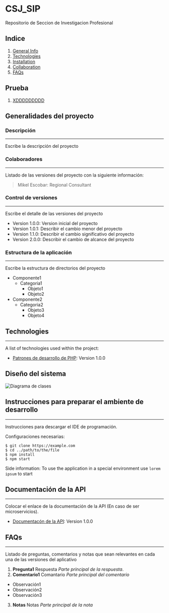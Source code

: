 # CSJ_SIP
Repositorio de Seccion de Investigacion Profesional

## Indice
1. [General Info](#general-info)
2. [Technologies](#technologies)
3. [Installation](#installation)
4. [Collaboration](#collaboration)
5. [FAQs](#faqs)

## Prueba
1. [XDDDDDDDDD](#www.google.com)

## Generalidades del proyecto
### Descripción
***
Escribe la descripción del proyecto
### Colaboradores
***
Listado de las versiones del proyecto con la siguiente información:
> Mikel Escobar: Regional Consultant

### Control de versiones
***
Escribe el detalle de las versiones del proyecto
* Version 1.0.0: Version inicial del proyecto
* Version 1.0.1: Describir el cambio menor del proyecto
* Version 1.1.0: Describir el cambio significativo del proyecto
* Version 2.0.0: Describir el cambio de alcance del proyecto

### Estructura de la aplicación
***
Escribe la estructura de directorios del proyecto
* Componente1
  * Categoria1
    * Objeto1
    * Objeto2
* Componente2
  * Categoria2
    * Objeto3
    * Objeto4

## Technologies
***
A list of technologies used within the project:
* [Patrones de desarrollo de PHP](https://refactoring.guru/es/design-patterns/php): Version 1.0.0 

## Diseño del sistema
![Diagrama de clases](https://okdiario.com/img/2018/11/07/mira-en-que-consiste-un-diagrama-de-clases-655x368.jpg)

## Instrucciones para preparar el ambiente de desarrollo
***
Instrucciones para descargar el IDE de programación.

Configuraciones necesarias:
```
$ git clone https://example.com
$ cd ../path/to/the/file
$ npm install
$ npm start
```
Side information: To use the application in a special environment use ```lorem ipsum``` to start
## Documentación de la API
***
Colocar el enlace de la documentación de la API (En caso de ser microservicios).
* [Documentacón de la API](https://pokeapi.co/): Version 1.0.0
## FAQs
***
Listado de preguntas, comentarios y notas que sean relevantes en cada una de las versiones del aplicativo
1. **Pregunta1**
Respuesta _Parte principal de la respuesta_. 
2. **Comentario1**
Comantario _Parte principal del comentario_
* Observación1
* Observación2
* Observación3
3. **Notas**
Notas _Parte principal de la nota_
